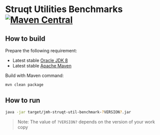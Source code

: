 # Struqt Utilities Benchmarks [![Maven Central](https://img.shields.io/badge/maven-1.0.3-blue.svg)](http://repo1.maven.org/maven2/com/struqt/struqt-util-benchmark/)

How to build
------------

Prepare the following requirement:
* Latest stable [Oracle JDK 8](http://www.oracle.com/technetwork/java/)
* Latest stable [Apache Maven](http://maven.apache.org/)

Build with Maven command:

```Bash
mvn clean package
```

How to run
----------

```Bash
java -jar target/jmh-struqt-util-benchmark-?VERSION?.jar
```

> Note: The value of `?VERSION?` depends on the version of your work copy
